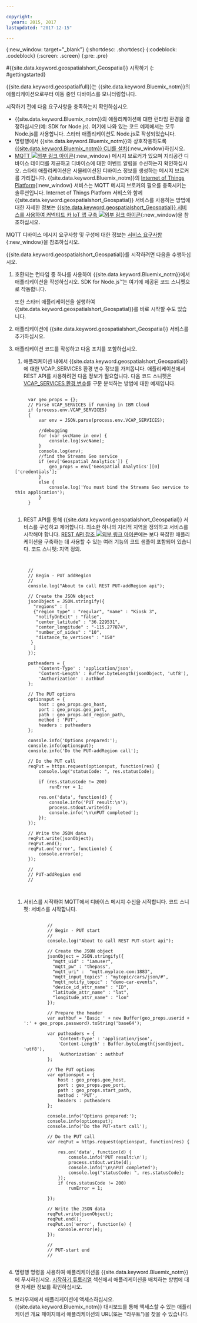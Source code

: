 ```yaml
---

copyright:
  years: 2015, 2017
lastupdated: "2017-12-15"

---
```


<!-- Attribute definitions -->
{:new_window: target="_blank"}
{:shortdesc: .shortdesc}
{:codeblock: .codeblock}
{:screen: .screen}
{:pre: .pre}


#{{site.data.keyword.geospatialshort_Geospatial}} 시작하기
{: #gettingstarted}

{{site.data.keyword.geospatialfull}}는 {{site.data.keyword.Bluemix_notm}}의 애플리케이션으로부터 이동 중인 디바이스를 모니터링합니다.

시작하기 전에 다음 요구사항을 충족하는지 확인하십시오.

* {{site.data.keyword.Bluemix_notm}}의 애플리케이션에 대한 런타임 환경을 결정하십시오(예: SDK for Node.js). 여기에 나와 있는 코드 예제에서는 모두 Node.js를 사용합니다. 스타터 애플리케이션도 Node.js로 작성되었습니다.
* 명령행에서 {{site.data.keyword.Bluemix_notm}}와 상호작용하도록 [{{site.data.keyword.Bluemix_notm}} CLI를 설치](https://console.bluemix.net/docs/cloud-platform/cli/reference/bluemix_cli/download_cli.html#download_install){:new_window}하십시오. 
* [MQTT ![외부 링크 아이콘](../../icons/launch-glyph.svg "외부 링크 아이콘")](http://mqtt.org/){:new_window} 메시지 브로커가 있으며 지리공간 디바이스 데이터를 제공하고 디바이스에 대한 이벤트 알림을 수신하는지 확인하십시오. 스타터 애플리케이션은 시뮬레이션된 디바이스 정보를 생성하는 메시지 브로커를 가리킵니다. {{site.data.keyword.Bluemix_notm}}의 [Internet of Things Platform](https://console.bluemix.net/catalog/services/internet-of-things-platform/){:new_window} 서비스는 MQTT 메시지 브로커의 필요를 충족시키는 솔루션입니다. Internet of Things Platform 서비스와 함께 {{site.data.keyword.geospatialshort_Geospatial}} 서비스를 사용하는 방법에 대한 자세한 정보는 [{{site.data.keyword.geospatialshort_Geospatial}} 서비스를 사용하여 커넥티드 카 IoT 앱 구축 ![외부 링크 아이콘](../../icons/launch-glyph.svg "외부 링크 아이콘")](http://www.ibm.com/developerworks/mobile/library/mo-connectedcar-app/index.html){:new_window}을 참조하십시오.

MQTT 디바이스 메시지 요구사항 및 구성에 대한 정보는 [서비스 요구사항](/docs/services/geospatial/requirements.html){:new_window}을 참조하십시오.


{{site.data.keyword.geospatialshort_Geospatial}}를 시작하려면 다음을 수행하십시오.

1. 호환되는 런타임 중 하나를 사용하여 {{site.data.keyword.Bluemix_notm}}에서 애플리케이션을 작성하십시오. SDK for Node.js™는 여기에 제공된 코드 스니펫으로 작동합니다.

	또한 스타터 애플리케이션을 실행하여 {{site.data.keyword.geospatialshort_Geospatial}}를 바로 시작할 수도 있습니다.

1. 애플리케이션에 {{site.data.keyword.geospatialshort_Geospatial}} 서비스를 추가하십시오.
1. 애플리케이션 코드를 작성하고 다음 조치를 포함하십시오.

	1. 애플리케이션 내에서 {{site.data.keyword.geospatialshort_Geospatial}}에 대한 VCAP_SERVICES 환경 변수 정보를 가져옵니다. 애플리케이션에서 REST API를 사용하려면 다음 정보가 필요합니다. 다음 코드 스니펫은 [VCAP_SERVICES 환경 변수](/docs/services/geospatial/vcap_services.html)를 구문 분석하는 방법에 대한 예제입니다.
	<pre><code>		 	
		var geo_props = {};
		// Parse VCAP_SERVICES if running in IBM Cloud
		if (process.env.VCAP_SERVICES)
		{
			var env = JSON.parse(process.env.VCAP_SERVICES);

			//debugging
			for (var svcName in env) {
				console.log(svcName);
			}
			console.log(env);
			//find the Streams Geo service
			if (env['Geospatial Analytics']) {
				geo_props = env['Geospatial Analytics'][0]['credentials'];
			}
			else {
				console.log('You must bind the Streams Geo service to this application');
			}
		}
	</code></pre>
	1. REST API를 통해 {{site.data.keyword.geospatialshort_Geospatial}} 서비스를 구성하고 제어합니다. 최소한 하나의 지리적 지역을 정의하고 서비스를 시작해야 합니다. [REST API 참조 ![외부 링크 아이콘](../../icons/launch-glyph.svg "외부 링크 아이콘")](https://console.bluemix.net/apidocs/246)에는 보다 복잡한 애플리케이션을 구축하는 데 사용할 수 있는 여러 기능의 코드 샘플이 포함되어 있습니다. 코드 스니펫: 지역 정의.
	<pre><code>

		//
		// Begin - PUT addRegion
		//
		console.log("About to call REST PUT-addRegion api");  

		// Create the JSON object
		jsonObject = JSON.stringify({
		  "regions" : [
		  {"region_type" : "regular", "name" : "Kiosk 3",
		   "notifyOnExit" : "false",
		   "center_latitude" : "36.229531",
		   "center_longitude" : "-115.277874",
		   "number_of_sides" : "10",
		   "distance_to_vertices" : "150"
		 }
		  ]
		});

		putheaders = {
		    'Content-Type' : 'application/json',
		    'Content-Length' : Buffer.byteLength(jsonObject, 'utf8'),
		    'Authorization' : authbuf
		};

		// The PUT options
		optionsput = {
		    host : geo_props.geo_host,
		    port : geo_props.geo_port,
		    path : geo_props.add_region_path,
		    method : 'PUT',
		    headers : putheaders
		};

		console.info('Options prepared:');
		console.info(optionsput);
		console.info('Do the PUT-addRegion call');

		// Do the PUT call
		reqPut = https.request(optionsput, function(res) {
		    console.log("statusCode: ", res.statusCode);

		    if (res.statusCode != 200)
		        runError = 1;

		    res.on('data', function(d) {
		        console.info('PUT result:\n');
		        process.stdout.write(d);
		        console.info('\n\nPUT completed');
		    });
		});

		// Write the JSON data
		reqPut.write(jsonObject);
		reqPut.end();
		reqPut.on('error', function(e) {
		    console.error(e);
		});

		//
		// PUT-addRegion end
		//

		</code></pre>
	1. 서비스를 시작하여 MQTT에서 디바이스 메시지 수신을 시작합니다. 코드 스니펫: 서비스를 시작합니다.

		<pre><code>							
				//
				// Begin - PUT start
				//
				console.log("About to call REST PUT-start api");  

				// Create the JSON object
				jsonObject = JSON.stringify({
				  "mqtt_uid" : "iamuser",
				  "mqtt_pw" : "thepass",
				  "mqtt_uri" :  "mqtt.myplace.com:1883",
				  "mqtt_input_topics" : "mytopic/cars/json/#",
				  "mqtt_notify_topic" : "demo-car-events",
				  "device_id_attr_name" : "ID",
				  "latitude_attr_name" : "lat",
				  "longitude_attr_name" : "lon"
				});

				// Prepare the header
				var authbuf = 'Basic ' + new Buffer(geo_props.userid + ':' + geo_props.password).toString('base64');

				var putheaders = {
				    'Content-Type' : 'application/json',
				    'Content-Length' : Buffer.byteLength(jsonObject, 'utf8'),
				    'Authorization' : authbuf
				};

				// The PUT options
				var optionsput = {
				    host : geo_props.geo_host,
				    port : geo_props.geo_port,
				    path : geo_props.start_path,
				    method : 'PUT',
				    headers : putheaders
				};

				console.info('Options prepared:');
				console.info(optionsput);
				console.info('Do the PUT-start call');

				// Do the PUT call
				var reqPut = https.request(optionsput, function(res) {

				    res.on('data', function(d) {
				        console.info('PUT result:\n');
				        process.stdout.write(d);
				        console.info('\n\nPUT completed');
				        console.log("statusCode: ", res.statusCode);
				    });
				    if (res.statusCode != 200)
				        runError = 1;

				});

				// Write the JSON data
				reqPut.write(jsonObject);
				reqPut.end();
				reqPut.on('error', function(e) {
				    console.error(e);
				});

				//
				// PUT-start end
				//
			</code></pre>
      
1. 명령행 명령을 사용하여 애플리케이션을 {{site.data.keyword.Bluemix_notm}}에 푸시하십시오. [시작하기 튜토리얼](/docs/services/geospatial/pushing_starter_app.html) 섹션에서 애플리케이션을 배치하는 방법에 대한 자세한 정보를 확인하십시오.

1. 브라우저에서 애플리케이션에 액세스하십시오. {{site.data.keyword.Bluemix_notm}} 대시보드를 통해 액세스할 수 있는 애플리케이션 개요 페이지에서 애플리케이션의 URL(또는 "라우트")을 찾을 수 있습니다.
